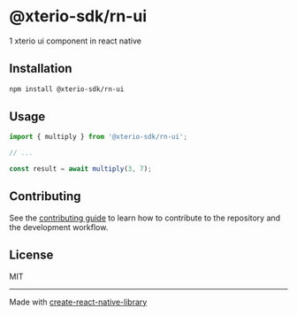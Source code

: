 # @xterio-sdk/rn-ui

1
xterio ui component in react native

## Installation

```sh
npm install @xterio-sdk/rn-ui
```

## Usage


```js
import { multiply } from '@xterio-sdk/rn-ui';

// ...

const result = await multiply(3, 7);
```


## Contributing

See the [contributing guide](CONTRIBUTING.md) to learn how to contribute to the repository and the development workflow.

## License

MIT

---

Made with [create-react-native-library](https://github.com/callstack/react-native-builder-bob)

